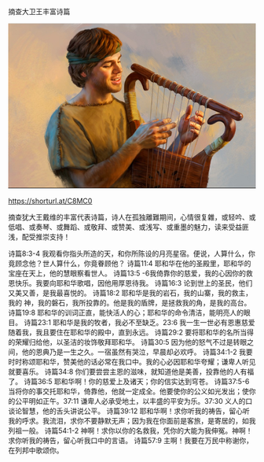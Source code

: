 摘查大卫王丰富诗篇


![摘查大卫王丰富诗篇](https://github.com/ywangnccu/ywang/blob/main/images/KING_DAVID.png)

https://shorturl.at/C8MC0

摘查犹大王戴维的丰富代表诗篇，诗人在孤独離難期间，心情很复雜，或轻吟、或低唱、或奏琴、或舞蹈、或敬拜、或赞美、或浅写、或重墨的魅力，读来受益匪浅，配受推崇支持！

诗篇8:3-4 我观看你指头所造的天，和你所陈设的月亮星宿。便说，人算什么，你竟顾念他？世人算什么，你竟眷顾他？
诗篇11:4 耶和华在他的圣殿里，耶和华的宝座在天上，他的慧眼察看世人。
诗篇13:5 -6我倚靠你的慈爱，我的心因你的救恩快乐。我要向耶和华歌唱，因他用厚恩待我。
诗篇16:3 论到世上的圣民，他们又美又善，是我最喜悦的。
诗篇18:2 耶和华是我的岩石，我的山寨，我的救主，我的 神，我的磐石，我所投靠的。他是我的盾牌，是拯救我的角，是我的高台。
诗篇19:8 耶和华的训词正直，能快活人的心；耶和华的命令清洁，能明亮人的眼目。
诗篇23:1 耶和华是我的牧者，我必不至缺乏。23:6 我一生一世必有恩惠慈爱随着我，我且要住在耶和华的殿中，直到永远。
诗篇29:2 要将耶和华的名所当得的荣耀归给他，以圣洁的妆饰敬拜耶和华。
诗篇30:5 因为他的怒气不过是转眼之间，他的恩典乃是一生之久。一宿虽然有哭泣，早晨却必欢呼。
诗篇34:1-2 我要时时称颂耶和华，赞美他的话必常在我口中。我的心必因耶和华夸耀；谦卑人听见就要喜乐。
诗篇34:8 你们要尝尝主恩的滋味，就知道他是美善，投靠他的人有福了。
诗篇36:5 耶和华啊！你的慈爱上及诸天；你的信实达到穹苍。
诗篇37:5-6 当将你的事交托耶和华，倚靠他，他就一定成全。他要使你的公义如光发出；使你的公平明如正午。37:11 谦卑人必承受地土，以丰盛的平安为乐。37:30 义人的口谈论智慧，他的舌头讲说公平。
诗篇39:12 耶和华啊！求你听我的祷告，留心听我的呼求。我流泪，求你不要静默无声；因为我在你面前是客旅，是寄居的，如我列祖一般。
诗篇54:1-2 神啊！求你以你的名救我，凭你的大能为我伸冤。神啊！求你听我的祷告，留心听我口中的言语。
诗篇57:9 主啊！我要在万民中称谢你，在列邦中歌颂你。
